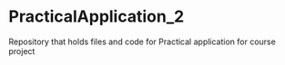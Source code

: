 # PracticalApplication_2
Repository that holds files and code for Practical application for course project
